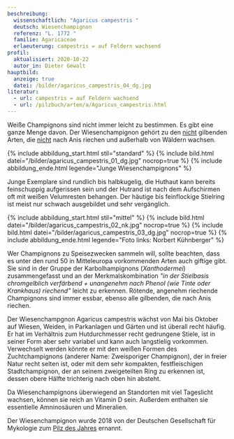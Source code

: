 ```yaml
---
beschreibung:
  wissenschaftlich: "Agaricus campestris "
  deutsch: Wiesenchampignon
  referenz: "L. 1772 "
  familie: Agaricaceae
  erlaeuterung: campestris = auf Feldern wachsend
profil:
  aktualisiert: 2020-10-22
  autor_in: Dieter Gewalt
hauptbild:
  anzeige: true
  datei: /bilder/agaricus_campestris_04_dg.jpg
literatur:
  - url: campestris = auf Feldern wachsend
  - url: /pilzbuch/arten/a/Agaricus_campestris.html
---
```



Weiße Champignons sind nicht immer leicht zu bestimmen. Es gibt eine ganze Menge davon. Der Wiesenchampignon gehört zu den <ins>nicht</ins> gilbenden Arten, die <ins>nicht</ins> nach Anis riechen und außerhalb von Wäldern wachsen.

{% include abbildung_start.html stil="standard" %}
{% include bild.html datei="/bilder/agaricus_campestris_01_dg.jpg" nocrop=true %}
{% include abbildung_ende.html legende="Junge Wiesenchampignons" %}

Junge Exemplare sind rundlich bis halbkugelig, die Huthaut kann bereits feinschuppig aufgerissen sein und der Hutrand ist nach dem Aufschirmen oft mit weißen Velumresten behangen. Der häutige bis feinflockige Stielring ist meist nur schwach ausgebildet und sehr vergänglich. 

{% include abbildung_start.html stil="mittel" %}
{% include bild.html datei="/bilder/agaricus_campestris_02_nk.jpg" nocrop=true %}
{% include bild.html datei="/bilder/agaricus_campestris_03_dg.jpg" nocrop=true %}
{% include abbildung_ende.html legende="Foto links: Norbert Kühnberger" %}

Wer Champignons zu Speisezwecken sammeln will, sollte beachten, dass es unter den rund 50 in Mitteleuropa vorkommenden Arten auch giftige gibt. Sie sind in der Gruppe der Karbolhampignons (*Xanthodermei*) zusammengefasst und an der Merkmalskombination *"in der Stielbasis chromgelblich verfärbend + unangenehm nach Phenol (wie Tinte oder Krankhaus) riechend"* leicht zu erkennen. Rötende, angenehm riechende Champignons sind immer essbar, ebenso alle gilbenden, die nach Anis riechen.

Der Wiesenchampgnon Agaricus campestris wächst von Mai bis Oktober auf Wiesen, Weiden, in Parkanlagen und Gärten und ist überall recht häufig. Er hat im Verhältnis zum Hutdurchmesser recht gedrungene Stiele, ist in seiner Form aber sehr variabel und kann auch langstielig vorkommen. Verwechselt werden könnte er mit den weißen Formen des Zuchtchampignons (anderer Name: Zweisporiger Champignon), der in freier Natur recht selten ist, oder mit dem sehr kompakten, festfleischigen Stadtchampignon, der an seinem zweigeteilten Ring zu erkennen ist, dessen obere Hälfte trichterig nach oben hin absteht.

Da Wiesenchampignons überwiegend an Standorten mit viel Tageslicht wachsen, können sie reich an Vitamin D sein. Außerdem enthalten sie essentielle Amninosäuren und Mineralien. 

Der Wiesenchampignon wurde 2018 von der Deutschen Gesellschaft für Mykologie zum [Pilz des Jahres](https://www.dgfm-ev.de/pilz-des-jahres/2018-wiesen-champignon) ernannt.